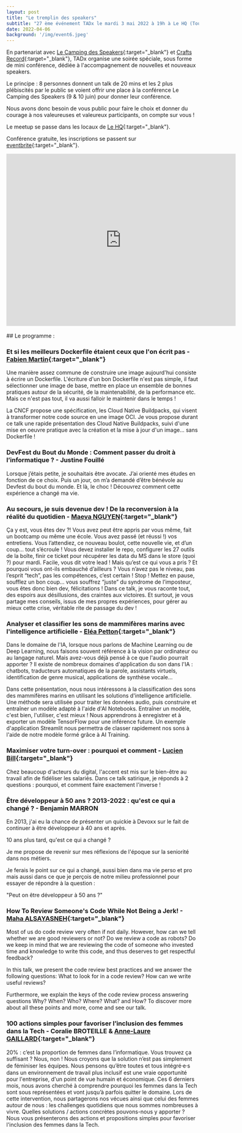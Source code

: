 ```yaml
---
layout: post
title: "Le tremplin des speakers"
subtitle: "27 ème événement TADx le mardi 3 mai 2022 à 19h à Le HQ (Tours, 37)"
date: 2022-04-06
background: '/img/event6.jpeg'
---
```


En partenariat avec [Le Camping des Speakers](https://camping-speakers.fr/){:target="_blank"} et [Crafts Record](https://craftsrecords.org/){:target="_blank"}, TADx organise une soirée spéciale, sous forme de mini conférence, dédiée à l'accompagnement de nouvelles et nouveaux speakers. 

Le principe : 8 personnes donnent un talk de 20 mins et les 2 plus plébiscités par le public se voient offrir une place à la conférence Le Camping des Speakers (9 & 10 juin) pour donner leur conférence.

Nous avons donc besoin de vous public pour faire le choix et donner du courage à nos valeureuses et valeureux participants, on compte sur vous !
 
Le meetup se passe dans les locaux de [Le HQ](https://lehq.co/){:target="_blank"}.

Conférence gratuite, les inscriptions se passent sur [eventbrite](https://www.eventbrite.fr/e/306273120147){:target="_blank"}.

<iframe src="https://www.google.com/maps/embed?pb=!1m18!1m12!1m3!1d2701.1127118080217!2d0.685240415974319!3d47.390233679171025!2m3!1f0!2f0!3f0!3m2!1i1024!2i768!4f13.1!3m3!1m2!1s0x47fcd5b2c03c93f1%3A0x5e0fe9df88ea2058!2sLE%20HQ%20Tours%20%7C%20Coworking%20%26%20Comeeting!5e0!3m2!1sfr!2sfr!4v1649227766027!5m2!1sfr!2sfr" width="600" height="450" style="border:0;" allowfullscreen="" loading="lazy" referrerpolicy="no-referrer-when-downgrade"></iframe>

<br>
<br>
## Le programme : 
<br>

### <a id="Talk_01"></a>Et si les meilleurs Dockerfile étaient ceux que l'on écrit pas - [Fabien Martin](https://twitter.com/beeNotice){:target="_blank"}

Une manière assez commune de construire une image aujourd'hui consiste à écrire un Dockerfile. L'écriture d'un bon Dockerfile n'est pas simple, il faut sélectionner une image de base, mettre en place un ensemble de bonnes pratiques autour de la sécurité, de la maintenabilité, de la performance etc. Mais ce n'est pas tout, il va aussi falloir le maintenir dans le temps !

La CNCF propose une spécification, les Cloud Native Buildpacks, qui visent à transformer notre code source en une image OCI. Je vous propose durant ce talk une rapide présentation des Cloud Native Buildpacks, suivi d'une mise en oeuvre pratique avec la création et la mise à jour d'un image... sans Dockerfile !

### <a id="Talk_02"></a>DevFest du Bout du Monde : Comment passer du droit à l’informatique ? - Justine Fouillé

Lorsque j’étais petite, je souhaitais être avocate. J’ai orienté mes études en fonction de ce choix. Puis un jour, on m’a demandé d’être bénévole au Devfest du bout du monde. Et là, le choc ! Découvrez comment cette expérience a changé ma vie. 

### <a id="Talk_03"></a>Au secours, je suis devenue dev ! De la reconversion à la réalité du quotidien - [Maeva NGUYEN](https://twitter.com/maevanap){:target="_blank"}

Ça y est, vous êtes dev ?! Vous avez peut être appris par vous même, fait un bootcamp ou même une école. Vous avez passé (et réussi !) vos entretiens. Vous l’attendiez, ce nouveau boulot, cette nouvelle vie, et d’un coup… tout s’écroule ! Vous devez installer le repo, configurer les 27 outils de la boîte, finir ce ticket pour récupérer les data du MS dans le store (quoi ?) pour mardi. Facile, vous dit votre lead ! Mais qu’est ce qui vous a pris ? Et pourquoi vous ont-ils embauché d’ailleurs ? Vous n’avez pas le niveau, pas l’esprit “tech”, pas les compétences, c’est certain ! Stop ! Mettez en pause, soufflez un bon coup… vous souffrez “juste” du syndrome de l’imposteur, vous êtes donc bien dev, félicitations ! Dans ce talk, je vous raconte tout, des espoirs aux désillusions, des craintes aux victoires. Et surtout, je vous partage mes conseils, issus de mes propres expériences, pour gérer au mieux cette crise, véritable rite de passage du dev !

### <a id="Talk_04"></a>Analyser et classifier les sons de mammifères marins avec l'intelligence artificielle  - [Eléa Petton](https://twitter.com/EleaPetton){:target="_blank"}

Dans le domaine de l'IA, lorsque nous parlons de Machine Learning ou de Deep Learning, nous faisons souvent référence à la vision par ordinateur ou au langage naturel. Mais avez-vous déjà pensé à ce que l'audio pourrait apporter ? Il existe de nombreux domaines d'application du son dans l'IA : chatbots, traducteurs automatiques de la parole, assistants virtuels, identification de genre musical, applications de synthèse vocale...

Dans cette présentation, nous nous intéressons à la classification des sons des mammifères marins en utilisant les solutions d'intelligence artificielle. Une méthode sera utilisée pour traiter les données audio, puis construire et entraîner un modèle adapté à l'aide d'AI Notebooks. Entraîner un modèle, c'est bien, l'utiliser, c'est mieux ! Nous apprendrons à enregistrer et à exporter un modèle TensorFlow pour une inférence future. Un exemple d'application Streamlit nous permettra de classer rapidement nos sons à l'aide de notre modèle formé grâce à AI Training.

### <a id="Talk_05"></a>Maximiser votre turn-over : pourquoi et comment - [Lucien Bill](https://twitter.com/BillyTheTroll){:target="_blank"}

Chez beaucoup d'acteurs du digital, l'accent est mis sur le bien-être au travail afin de fidéliser les salariés. Dans ce talk satirique, je réponds à 2 questions : pourquoi, et comment faire exactement l'inverse !

### <a id="Talk_06"></a>Être développeur à 50 ans ? 2013-2022 : qu'est ce qui a changé ? - Benjamin MARRON

En 2013, j'ai eu la chance de présenter un quickie à Devoxx sur le fait de continuer à être développeur à 40 ans et après.

10 ans plus tard, qu'est ce qui a changé ?

Je me propose de revenir sur mes réflexions de l'époque sur la seniorité dans nos métiers.

Je ferais le point sur ce qui a changé, aussi bien dans ma vie perso et pro mais aussi dans ce que je perçois de notre milieu professionnel pour essayer de répondre à la question :

"Peut on être développeur à 50 ans ?"

### <a id="Talk_07"></a>How To Review Someone's Code While Not Being a Jerk! - [Maha ALSAYASNEH](https://twitter.com/MahaALSayasneh){:target="_blank"}

Most of us do code review very often if not daily. However, how can we tell whether we are good reviewers or not? Do we review a code as robots? Do we keep in mind that we are reviewing the code of someone who invested time and knowledge to write this code, and thus deserves to get respectful feedback?

In this talk, we present the code review best practices and we answer the following questions: What to look for in a code review? How can we write useful reviews?

Furthermore, we explain the keys of the code review process answering questions Why? When? Who? Where? What? and How? To discover more about all these points and more, come and see our talk.

### <a id="Talk_08"></a>100 actions simples pour favoriser l’inclusion des femmes dans la Tech - Coralie BROTEILLE & [Anne-Laure GAILLARD](https://github.com/https://github.com/alauregaillard){:target="_blank"}

20% : c’est la proportion de femmes dans l’informatique. Vous trouvez ça suffisant ? Nous, non ! Nous croyons que la solution n’est pas simplement de féminiser les équipes. Nous pensons qu’être toutes et tous intégré⸱e⸱s dans un environnement de travail plus inclusif est une vraie opportunité pour l'entreprise, d'un point de vue humain et économique. Ces 6 derniers mois, nous avons cherché à comprendre pourquoi les femmes dans la Tech sont sous représentées et vont jusqu’à parfois quitter le domaine. Lors de cette intervention, nous partagerons nos vécues ainsi que celui des femmes autour de nous : les challenges quotidiens que nous sommes nombreuses à vivre. Quelles solutions / actions concrètes pouvons-nous y apporter ? Nous vous présenterons des actions et propositions simples pour favoriser l'inclusion des femmes dans la Tech.
